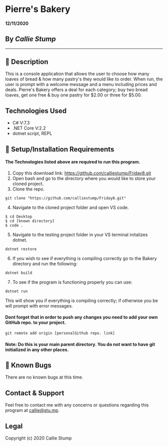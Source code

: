 # Pierre's Bakery

#### **12/11/2020**

## By _Callie Stump_
---
## 🚩 **Description**
This is a console application that allows the user to choose how many loaves of bread & how many pastry's they would like to order. When run, the user is prompt with a welcome message and a menu including prices and deals.
Pierre's Bakery offers a deal for each category; buy two bread loaves, get one free & buy one pastry for $2.00 or three for $5.00. 

## **Technologies Used**
* C# V:7.3
* .NET Core V:2.2
* dotnet script, REPL

## 🔧 **Setup/Installation Requirements**
#### The Technologies listed above are required to run this program.
1. Copy this download link: https://github.com/calliestump/Friday8.git
2. Open bash and go to the directory where you would like to store your cloned project.
3. Clone the repo.
```
git clone "https://github.com/calliestump/Friday8.git"
```
4. Navigate to the cloned project folder and open VS code.
```
$ cd Desktop
$ cd [known directory]
$ code .
```
5. Navigate to the testing project folder in your VS terminal initalizes dotnet.
```
dotnet restore
```
6. If you wish to see if everything is compiling correctly go to the Bakery directory and run the following:
```
dotnet build
```
7. To see if the program is functioning properly you can use:
```
dotnet run
```
This will show you if everything is compiling correctly; if otherwise you be will prompt with error messages.

#### Dont forget that in order to push any changes you need to add your own GitHub repo. to your project.
```
git remote add origin [personalGithub repo. link]
```
#### Note: Do this is your main parent directory. You do not want to have git initialized in any other places.

## 🐛 Known Bugs
There are no known bugs at this time.
## Contact & Support
Feel free to contact me with any concerns or questions regarding this program at callie@stu.mp.
## Legal
Copyright (c) 2020 Callie Stump
